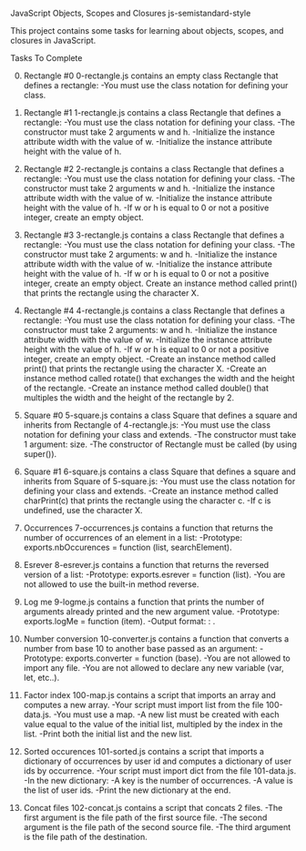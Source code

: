 JavaScript Objects, Scopes and Closures
js-semistandard-style

This project contains some tasks for learning about objects, scopes, and closures in JavaScript.

Tasks To Complete

 0. Rectangle #0
0-rectangle.js contains an empty class Rectangle that defines a rectangle:
-You must use the class notation for defining your class.

 1. Rectangle #1
1-rectangle.js contains a class Rectangle that defines a rectangle:
-You must use the class notation for defining your class.
-The constructor must take 2 arguments w and h.
-Initialize the instance attribute width with the value of w.
-Initialize the instance attribute height with the value of h.

 2. Rectangle #2
2-rectangle.js contains a class Rectangle that defines a rectangle:
-You must use the class notation for defining your class.
-The constructor must take 2 arguments w and h.
-Initialize the instance attribute width with the value of w.
-Initialize the instance attribute height with the value of h.
-If w or h is equal to 0 or not a positive integer, create an empty object.

 3. Rectangle #3
3-rectangle.js contains a class Rectangle that defines a rectangle:
-You must use the class notation for defining your class.
-The constructor must take 2 arguments: w and h.
-Initialize the instance attribute width with the value of w.
-Initialize the instance attribute height with the value of h.
-If w or h is equal to 0 or not a positive integer, create an empty object.
Create an instance method called print() that prints the rectangle using the character X.

 4. Rectangle #4
4-rectangle.js contains a class Rectangle that defines a rectangle:
-You must use the class notation for defining your class.
-The constructor must take 2 arguments: w and h.
-Initialize the instance attribute width with the value of w.
-Initialize the instance attribute height with the value of h.
-If w or h is equal to 0 or not a positive integer, create an empty object.
-Create an instance method called print() that prints the rectangle using the character X.
-Create an instance method called rotate() that exchanges the width and the height of the rectangle.
-Create an instance method called double() that multiples the width and the height of the rectangle by 2.

 5. Square #0
5-square.js contains a class Square that defines a square and inherits from Rectangle of 4-rectangle.js:
-You must use the class notation for defining your class and extends.
-The constructor must take 1 argument: size.
-The constructor of Rectangle must be called (by using super()).

 6. Square #1
6-square.js contains a class Square that defines a square and inherits from Square of 5-square.js:
-You must use the class notation for defining your class and extends.
-Create an instance method called charPrint(c) that prints the rectangle using the character c.
-If c is undefined, use the character X.

 7. Occurrences
7-occurrences.js contains a function that returns the number of occurrences of an element in a list:
-Prototype: exports.nbOccurences = function (list, searchElement).

 8. Esrever
8-esrever.js contains a function that returns the reversed version of a list:
-Prototype: exports.esrever = function (list).
-You are not allowed to use the built-in method reverse.

 9. Log me
9-logme.js contains a function that prints the number of arguments already printed and the new argument value.
-Prototype: exports.logMe = function (item).
-Output format: <number arguments already printed>: <current argument value>.

 10. Number conversion
10-converter.js contains a function that converts a number from base 10 to another base passed as an argument:
-Prototype: exports.converter = function (base).
-You are not allowed to import any file.
-You are not allowed to declare any new variable (var, let, etc..).

 11. Factor index
100-map.js contains a script that imports an array and computes a new array.
-Your script must import list from the file 100-data.js.
-You must use a map.
-A new list must be created with each value equal to the value of the initial list, multipled by the index in the list.
-Print both the initial list and the new list.

 12. Sorted occurences
101-sorted.js contains a script that imports a dictionary of occurrences by user id and computes a dictionary of user ids by occurrence.
-Your script must import dict from the file 101-data.js.
-In the new dictionary:
	-A key is the number of occurrences.
	-A value is the list of user ids.
-Print the new dictionary at the end.
 
13. Concat files
102-concat.js contains a script that concats 2 files.
-The first argument is the file path of the first source file.
-The second argument is the file path of the second source file.
-The third argument is the file path of the destination.
